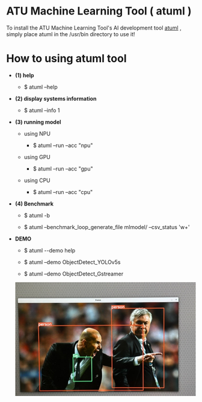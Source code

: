 # ATU Machine Learning Tool ( atuml )
To install the ATU Machine Learning Tool's AI development tool [atuml](https://github.com/weilly0912/ATU_ML_Tool/blob/main/atuml) , simply place atuml in the /usr/bin directory to use it!

# How to using atuml tool

* **(1) help**

  * $ atuml –help


* **(2) display systems information**

  * $ atuml –info 1

* **(3) running model**

  * using NPU

    * $ atuml –run <tflite> –acc "npu"

  * using GPU

    * $ atuml –run <tflite> –acc "gpu"

  * using CPU

    * $ atuml –run <tflite> –acc "cpu"

* **(4) Benchmark**

  * $ atuml -b <tflite>

  * $ atuml –benchmark_loop_generate_file mlmodel/ –csv_status 'w+'

* **DEMO**

  * $ atuml --demo help

  * $ atuml –demo ObjectDetect_YOLOv5s

  * $ atuml –demo ObjectDetect_Gstreamer
 
  ![圖1](https://github.com/weilly0912/ATU_ML_Tool/blob/main/result_1.jpg)

